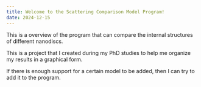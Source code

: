 ```yaml
---
title: Welcome to the Scattering Comparison Model Program!
date: 2024-12-15
---
```


This is a overview of the program that can compare the internal structures of different nanodiscs.

This is a project that I created during my PhD studies to help me organize my results in a graphical form.

If there is enough support for a certain model to be added, then I can try to add it to the program.
